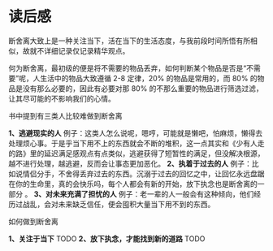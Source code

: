 # 读后感

断舍离大致上是一种关注当下，活在当下的生活态度，与我前段时间所悟有所相似，故就不详细记录仅记录精华观点。<br>

何为断舍离，最初级的便是将不需要的物品丢弃，如何判断某个物品是否是“不需要”呢，人生活中的物品大致遵循 2-8 定律，20% 的物品是常用的，而 80% 的物品是没有那么必要的，因此有必要对那 80% 的不那么重要的物品进行筛选过滤，让其尽可能的不影响我们的心情。

书中提到有三类人比较难做到断舍离

**1、逃避现实的人**
例子：这类人怎么说呢，嗯哼，可能就是懒吧，怕麻烦，懒得去处理烦心事。于是乎当下用不上的东西就会不断的堆积，这一点其实和《少有人走的路》里的延迟满足感观点有点类似，逃避获得了短暂性的满足，但没解决根源，越不进行处理，越逃避，反而会让事态更加恶化。
**2、执着于过去的人**
例子：比如说情侣分手，不舍得丢弃过去的东西。沉溺于过去的回忆之中，让回忆永远盘踞在你的生命里，真的会快乐吗，每个人都会有新的开始，放下执念也是断舍离的一部分 。
**3、对未来充满了担忧的人**
例子：老一辈的人一般会有这种倾向，他们经历过战乱，会对未来缺乏信任，便会囤积大量当下用不到的东西。


如何做到断舍离

**1、关注于当下**
TODO
**2、放下执念，才能找到新的道路**
TODO
